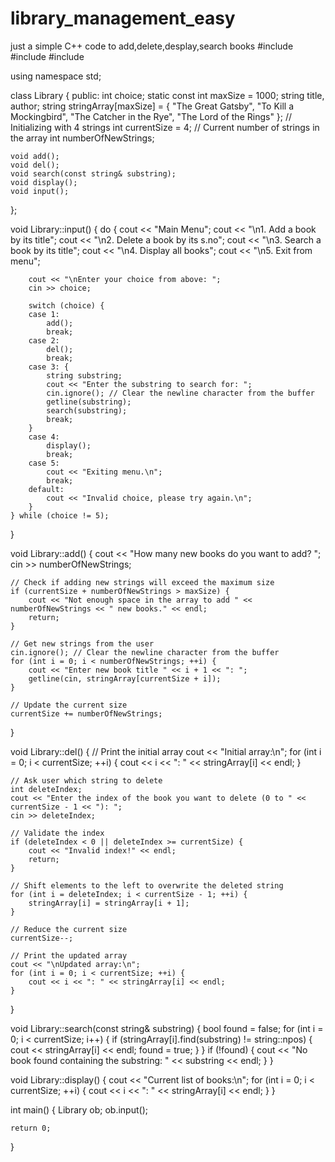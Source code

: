 # library_management_easy
just a simple C++ code to add,delete,desplay,search books 
#include <iostream>
#include <string>
#include <cstring>

using namespace std;

class Library {
public:
    int choice;
    static const int maxSize = 1000;
    string title, author;
    string stringArray[maxSize] = {
        "The Great Gatsby",
        "To Kill a Mockingbird",
        "The Catcher in the Rye",
        "The Lord of the Rings"
    }; // Initializing with 4 strings
    int currentSize = 4;                                               // Current number of strings in the array
    int numberOfNewStrings;

    void add();
    void del();
    void search(const string& substring);
    void display();
    void input();
};

void Library::input() {
    do {
        cout << "Main Menu";
        cout << "\n1. Add a book by its title";
        cout << "\n2. Delete a book by its s.no";
        cout << "\n3. Search a book by its title";
        cout << "\n4. Display all books";
        cout << "\n5. Exit from menu";

        cout << "\nEnter your choice from above: ";
        cin >> choice;

        switch (choice) {
        case 1:
            add();
            break;
        case 2:
            del();
            break;
        case 3: {
            string substring;
            cout << "Enter the substring to search for: ";
            cin.ignore(); // Clear the newline character from the buffer
            getline(substring);
            search(substring);
            break;
        }
        case 4:
            display();
            break;
        case 5:
            cout << "Exiting menu.\n";
            break;
        default:
            cout << "Invalid choice, please try again.\n";
        }
    } while (choice != 5);
}

void Library::add() {
    cout << "How many new books do you want to add? ";
    cin >> numberOfNewStrings;

    // Check if adding new strings will exceed the maximum size
    if (currentSize + numberOfNewStrings > maxSize) {
        cout << "Not enough space in the array to add " << numberOfNewStrings << " new books." << endl;
        return;
    }

    // Get new strings from the user
    cin.ignore(); // Clear the newline character from the buffer
    for (int i = 0; i < numberOfNewStrings; ++i) {
        cout << "Enter new book title " << i + 1 << ": ";
        getline(cin, stringArray[currentSize + i]);
    }

    // Update the current size
    currentSize += numberOfNewStrings;
}

void Library::del() {
    // Print the initial array
    cout << "Initial array:\n";
    for (int i = 0; i < currentSize; ++i) {
        cout << i << ": " << stringArray[i] << endl;
    }

    // Ask user which string to delete
    int deleteIndex;
    cout << "Enter the index of the book you want to delete (0 to " << currentSize - 1 << "): ";
    cin >> deleteIndex;

    // Validate the index
    if (deleteIndex < 0 || deleteIndex >= currentSize) {
        cout << "Invalid index!" << endl;
        return;
    }

    // Shift elements to the left to overwrite the deleted string
    for (int i = deleteIndex; i < currentSize - 1; ++i) {
        stringArray[i] = stringArray[i + 1];
    }

    // Reduce the current size
    currentSize--;

    // Print the updated array
    cout << "\nUpdated array:\n";
    for (int i = 0; i < currentSize; ++i) {
        cout << i << ": " << stringArray[i] << endl;
    }
}

void Library::search(const string& substring) { 
    bool found = false;
    for (int i = 0; i < currentSize; i++) {
        if (stringArray[i].find(substring) != string::npos) {
            cout << stringArray[i] << endl;
            found = true;
        }
    }
    if (!found) {
        cout << "No book found containing the substring: " << substring << endl;
    }
}

void Library::display() {
    cout << "Current list of books:\n";
    for (int i = 0; i < currentSize; ++i) {
        cout << i << ": " << stringArray[i] << endl;
    }
}

int main() {
    Library ob;
    ob.input();

    return 0;
}
